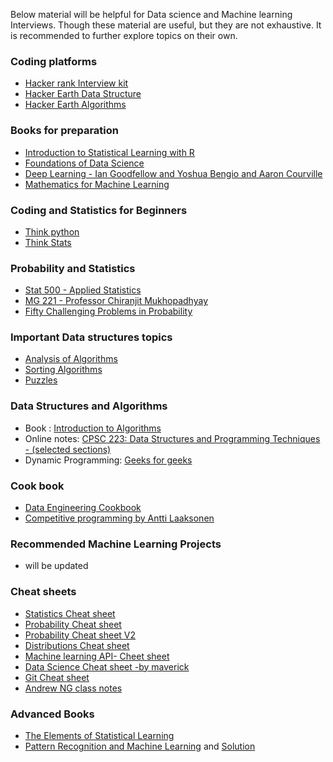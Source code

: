 Below material will be helpful for Data science and Machine learning Interviews. Though these material are useful, but they are not exhaustive. It is recommended to further explore topics on their own.

### Coding platforms

* [Hacker rank Interview kit](https://www.hackerrank.com/interview/interview-preparation-kit)
* [Hacker Earth Data Structure](https://www.hackerearth.com/practice/data-structures/arrays/1-d/tutorial/)
* [Hacker Earth Algorithms](https://www.hackerearth.com/practice/data-structures/arrays/1-d/tutorial/)

### Books for preparation

* [Introduction to Statistical Learning with R](http://www-bcf.usc.edu/~gareth/ISL/ISLR%20Seventh%20Printing.pdf)
* [Foundations of Data Science](https://www.cs.cornell.edu/jeh/book.pdf)
* [Deep Learning - Ian Goodfellow and Yoshua Bengio and Aaron Courville](https://www.deeplearningbook.org/)
* [Mathematics for Machine Learning](https://drive.google.com/open?id=1-LDve0r5rr6chhd8f-WtKnQxkpIZynJN)

### Coding and Statistics for Beginners

* [Think python](https://www.greenteapress.com/thinkpython/thinkpython.pdf)
* [Think Stats](http://greenteapress.com/thinkstats/thinkstats.pdf)

### Probability and Statistics
* [Stat 500 - Applied Statistics](https://newonlinecourses.science.psu.edu/stat500/)
* [MG 221 - Professor Chiranjit Mukhopadhyay](http://mgmt.iisc.ac.in/CM/MG221/)
* [Fifty Challenging Problems in Probability](https://www.amazon.in/Challenging-Problems-Probability-Solutions-Mathematics-ebook/dp/B00A3M0VV8)

### Important Data structures topics

* [Analysis of Algorithms](http://www.geeksforgeeks.org/tag/algorithms-analysis-of-algorithms/)
* [Sorting Algorithms](http://www.geeksforgeeks.org/tag/algorithms-sorting/ )
* [Puzzles](https://www.geeksforgeeks.org/puzzles/#Puzzles)

### Data Structures and Algorithms

* Book : [Introduction to Algorithms](https://www.amazon.in/Introduction-Algorithms-Eastern-Economy-Thomas/dp/8120340078)
* Online notes: [CPSC 223: Data Structures and Programming Techniques - (selected sections)](http://www.cs.yale.edu/homes/aspnes/classes/223/notes.html)
* Dynamic Programming: [Geeks for geeks](https://www.geeksforgeeks.org/dynamic-programming/)

### Cook book
* [Data Engineering Cookbook](https://drive.google.com/open?id=1-PVlVCLJE1b0EQW9Hw6fRxHZZDb3-e9U)
* [Competitive programming by Antti Laaksonen](https://cses.fi/book/book.pdf)

### Recommended Machine Learning Projects

* will be updated

### Cheat sheets

* [Statistics Cheat sheet](http://web.mit.edu/~csvoss/Public/usabo/stats_handout.pdf)
* [Probability Cheat sheet](http://web.cs.elte.hu/~mesti/valszam/kepletek)
* [Probability Cheat sheet V2](https://static1.squarespace.com/static/54bf3241e4b0f0d81bf7ff36/t/55e9494fe4b011aed10e48e5/14413520156%2058/probability_cheatsheet.pdf)
* [Distributions Cheat sheet](https://www.andrew.cmu.edu/user/lakoglu/courses/95801/docs/probability_cheatsheet.pdf)
* [Machine learning API- Cheet sheet](https://drive.google.com/open?id=1YIdQ2vaKpSgGHq08FDI8TQ0TEuAUUY_z)
* [Data Science Cheat sheet -by maverick](https://drive.google.com/open?id=1-FNvFWbrFE-5WNqJO4JAgjpg0oPKP7By)
* [Git Cheat sheet](https://drive.google.com/open?id=1-PMbRVAIyS-rD-zcHo9tNupicQKykvJ8)
* [Andrew NG class notes](https://drive.google.com/open?id=1-GcyukeRoAYo7wHwulWHYRPQBEeiNret)

### Advanced Books

* [The Elements of Statistical Learning](https://web.stanford.edu/~hastie/Papers/ESLII.pdf)
* [Pattern Recognition and Machine Learning](http://users.isr.ist.utl.pt/~wurmd/Livros/school/Bishop%20-%20Pattern%20Recognition%20And%20Machine%20Learning%20-%20Springer%20%202006.pdf) and [Solution](https://www.microsoft.com/en-us/research/wp-content/uploads/2016/05/prml-web-sol-2009-09-08.pdf)



